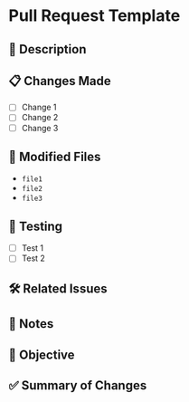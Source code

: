 # Pull Request Template

## 📌 Description
<!-- Provide a brief summary of what changes were made and why. -->

## 📋 Changes Made
- [ ] Change 1
- [ ] Change 2
- [ ] Change 3

## 🔧 Modified Files
<!-- List all files that were modified in this PR. -->

- `file1`
- `file2`
- `file3`

## 📝 Testing
<!-- Provide details on how to test the changes made, and any specific steps to verify the fix or functionality. -->
<!-- List tests that have been run or need to be run. -->

- [ ] Test 1
- [ ] Test 2

## 🛠️ Related Issues
<!-- If this PR is related to any issues, provide the issue number (e.g., #123). -->
<!-- If there are no related issues, state "None". -->

## 📢 Notes
<!-- Provide any additional information or things that need to be considered before merging this PR. -->

## 🎯 Objective
<!-- What is the goal of this PR? For example: "Implement feature A" or "Fix bug B". -->

## ✅ Summary of Changes
<!-- Provide a concise summary of the important changes made in this PR. -->
